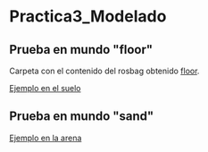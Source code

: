 # Practica3_Modelado

## Prueba en mundo "floor"

Carpeta con el contenido del rosbag obtenido [floor](https://github.com/tu-usuario/tu-repositorio/tree/main/docs).

[Ejemplo en el suelo](https://github.com/cescarcena2021/Practica3_Modelado/assets/102520602/c2b64081-4bb1-4084-ae13-2e4cbb6e8a9f)

## Prueba en mundo "sand"
[Ejemplo en la arena](https://github.com/cescarcena2021/Practica3_Modelado/assets/102520602/769a0915-667f-44dd-8814-491d7d9d832f)

